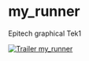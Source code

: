 # my_runner
Epitech graphical Tek1

[![Trailer my_runner](https://j.gifs.com/1WjMBZ.gif)](https://youtu.be/AcRX9M3ObPM)
